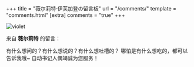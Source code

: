 +++
title = "薇尔莉特·伊芙加登の留言板"
url = "/comments/"
template = "comments.html"
[extra]
comments = "true"
+++

![violet](https://tuchuang.voooe.cn/images/2023/01/02/violet.webp)

来自 **薇尔莉特** 的留言：

有什么想问的？有什么想说的？有什么想吐槽的？
哪怕是有什么想吃的，都可以告诉我哦~
自动书记人偶竭诚为您服务！

